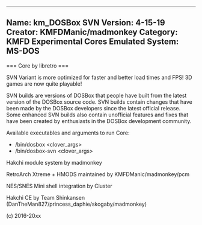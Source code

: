 -----------------------
Name: km_DOSBox SVN
Version: 4-15-19
Creator: KMFDManic/madmonkey
Category: KMFD Experimental Cores
Emulated System: MS-DOS
-----------------------
=== Core by libretro ===

SVN Variant is more optimized for faster and better load times and FPS!  3D games are now quite playable!

SVN builds are versions of DOSBox that people have built from the latest version of the DOSBox source code. SVN builds contain changes that have been made by the DOSBox developers since the latest official release. Some enhanced SVN builds also contain unofficial features and fixes that have been created by enthusiasts in the DOSBox development community.

Available executables and arguments to run Core:
- /bin/dosbox <rom> <clover_args>
- /bin/dosbox-svn <rom> <clover_args>

Hakchi module system by madmonkey

RetroArch Xtreme + HMODS maintained by KMFDManic/madmonkey/pcm

NES/SNES Mini shell integration by Cluster

Hakchi CE by Team Shinkansen (DanTheMan827/princess_daphie/skogaby/madmonkey)

(c) 2016-20xx

